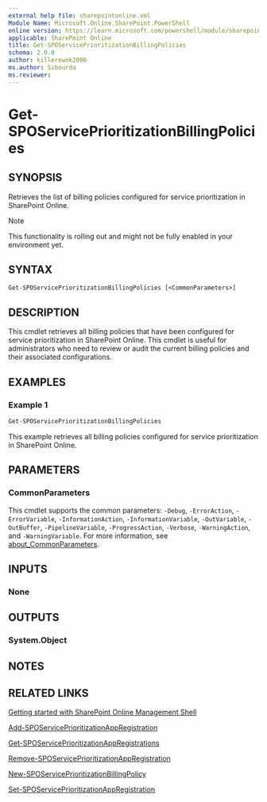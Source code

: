 ```yaml
---
external help file: sharepointonline.xml
Module Name: Microsoft.Online.SharePoint.PowerShell
online version: https://learn.microsoft.com/powershell/module/sharepoint-online/Get-SPOServicePrioritizationBillingPolicies
applicable: SharePoint Online
title: Get-SPOServicePrioritizationBillingPolicies
schema: 2.0.0
author: killerewok2000
ms.author: Sibourda
ms.reviewer:
---
```


# Get-SPOServicePrioritizationBillingPolicies

## SYNOPSIS
Retrieves the list of billing policies configured for service prioritization in SharePoint Online.
> [!NOTE]
> This functionality is rolling out and might not be fully enabled in your environment yet.

## SYNTAX

```
Get-SPOServicePrioritizationBillingPolicies [<CommonParameters>]
```

## DESCRIPTION
This cmdlet retrieves all billing policies that have been configured for service prioritization in SharePoint Online. This cmdlet is useful for administrators who need to review or audit the current billing policies and their associated configurations.

## EXAMPLES

### Example 1
```powershell
Get-SPOServicePrioritizationBillingPolicies
```
This example retrieves all billing policies configured for service prioritization in SharePoint Online.

## PARAMETERS

### CommonParameters
This cmdlet supports the common parameters: `-Debug`, `-ErrorAction`, `-ErrorVariable`, `-InformationAction`, `-InformationVariable`, `-OutVariable`, `-OutBuffer`, `-PipelineVariable`, `-ProgressAction`, `-Verbose`, `-WarningAction`, and `-WarningVariable`. For more information, see [about_CommonParameters](/powershell/module/microsoft.powershell.core/about/about_commonparameters).

## INPUTS

### None

## OUTPUTS

### System.Object
## NOTES

## RELATED LINKS

[Getting started with SharePoint Online Management Shell](/powershell/sharepoint/sharepoint-online/connect-sharepoint-online)

[Add-SPOServicePrioritizationAppRegistration](./Add-SPOServicePrioritizationAppRegistration.md)

[Get-SPOServicePrioritizationAppRegistrations](./Get-SPOServicePrioritizationAppRegistrations.md)

[Remove-SPOServicePrioritizationAppRegistration](./Remove-SPOServicePrioritizationAppRegistration.md)

[New-SPOServicePrioritizationBillingPolicy](./New-SPOServicePrioritizationBillingPolicy.md)

[Set-SPOServicePrioritizationAppRegistration](./Set-SPOServicePrioritizationAppRegistration.md)
